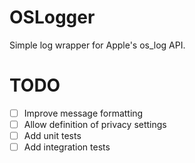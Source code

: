 # OSLogger
Simple log wrapper for Apple's os_log API.

# TODO
- [ ] Improve message formatting
- [ ] Allow definition of privacy settings
- [ ] Add unit tests
- [ ] Add integration tests
